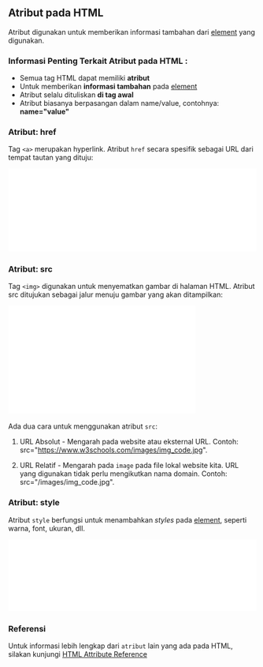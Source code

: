 ## Atribut pada HTML

Atribut digunakan untuk memberikan informasi tambahan dari [element](https://github.com/pasuruandev/bahasa-pemrograman/blob/master/html/%5B03%5D-element_html.md) yang digunakan. 

### Informasi Penting Terkait Atribut pada HTML :

- Semua tag HTML dapat memiliki **atribut**
- Untuk memberikan **informasi tambahan** pada [element](https://github.com/pasuruandev/bahasa-pemrograman/blob/master/html/%5B03%5D-element_html.md)
- Atribut selalu dituliskan **di tag awal**
- Atribut biasanya berpasangan dalam name/value, contohnya: **name="value"**

### Atribut: href

Tag `<a>` merupakan hyperlink. Atribut `href` secara spesifik sebagai URL dari tempat tautan yang dituju:

<img width="640" src="img/href-attr.svg"/>

### Atribut: src

Tag `<img>` digunakan untuk menyematkan gambar di halaman HTML. Atribut src ditujukan sebagai jalur menuju gambar yang akan ditampilkan:

<img width="380" src="img/src-attr.svg"/>

Ada dua cara untuk menggunakan atribut `src`:

1. URL Absolut - Mengarah pada website atau eksternal URL. Contoh: src="https://www.w3schools.com/images/img_code.jpg".

2. URL Relatif - Mengarah pada `image` pada file lokal website kita. URL yang digunakan tidak perlu mengikutkan nama domain. Contoh: src="/images/img_code.jpg".

### Atribut: style

Atribut `style` berfungsi untuk menambahkan _styles_ pada [element](https://github.com/pasuruandev/bahasa-pemrograman/blob/master/html/%5B03%5D-element_html.md), seperti warna, font, ukuran, dll.

<img width="640" src="img/style-attr.svg"/>

### Referensi

Untuk informasi lebih lengkap dari `atribut` lain yang ada pada HTML, silakan kunjungi [HTML Attribute Reference](https://www.w3schools.com/tags/ref_attributes.asp)
